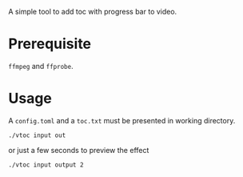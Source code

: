 A simple tool to add toc with progress bar to video.

# Prerequisite

`ffmpeg` and `ffprobe`.

# Usage

A `config.toml` and a `toc.txt` must be presented in working directory.

```shell
./vtoc input out
```

or just a few seconds to preview the effect

```
./vtoc input output 2
```